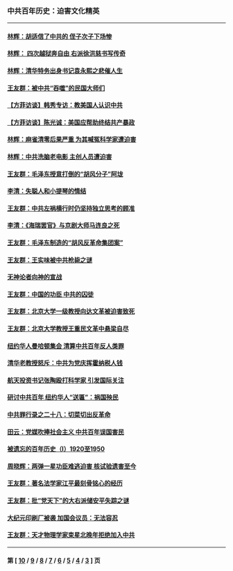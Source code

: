 ### 中共百年历史：迫害文化精英
---
#### [林辉：胡适信了中共的 侄子次子下场惨](../../pages/nf1176111/n14019760.md?06260430) 
#### [林辉： 四次越狱奔自由 右派徐洪慈书写传奇](../../pages/nf1176111/n14010438.md?06260430) 
#### [林辉：清华特务出身书记袁永熙之悲催人生](../../pages/nf1176111/n13997413.md?06260430) 
#### [王友群：被中共“吞噬”的民国大师们](../../pages/nf1176111/n13942620.md?06260430) 
#### [【方菲访谈】韩秀专访：教美国人认识中共](../../pages/nf1176111/n13821310.md?06260430) 
#### [【方菲访谈】陈光诚：美国应帮助终结共产暴政](../../pages/nf1176111/n13759521.md?06260430) 
#### [林辉：麻雀清零后果严重 为其喊冤科学家遭迫害](../../pages/nf1176111/n13746900.md?06260430) 
#### [林辉：中共洗脑老电影 主创人员遭迫害](../../pages/nf1176111/n13699437.md?06260430) 
#### [王友群：毛泽东授意打倒的“胡风分子”阿垅](../../pages/nf1176111/n13592541.md?06260430) 
#### [李清：失聪人和小提琴的情结](../../pages/nf1176111/n13459280.md?06260430) 
#### [王友群：中共左祸横行时仍坚持独立思考的顾准](../../pages/nf1176111/n13444722.md?06260430) 
#### [李清：《海瑞罢官》与京剧大师马连良之死](../../pages/nf1176111/n13412316.md?06260430) 
#### [王友群：毛泽东制造的“胡风反革命集团案”](../../pages/nf1176111/n13324909.md?06260430) 
#### [王友群：王实味被中共枪毙之谜](../../pages/nf1176111/n13307502.md?06260430) 
#### [无神论者向神的宣战](../../pages/nf1176111/n13281535.md?06260430) 
#### [王友群：中国的功臣 中共的囚徒](../../pages/nf1176111/n13291790.md?06260430) 
#### [王友群：北京大学一级教授向达文革被迫害致死](../../pages/nf1176111/n13150966.md?06260430) 
#### [王友群：北京大学教授王重民文革中悬梁自尽](../../pages/nf1176111/n13084645.md?06260430) 
#### [纽约华人曼哈顿集会 清算中共百年反人类罪](../../pages/nf1176111/n13084157.md?06260430) 
#### [清华老教授怒斥：中共为党庆挥霍纳税人钱](../../pages/nf1176111/n13071430.md?06260430) 
#### [航天投资书记张陶殴打科学家 引发国际关注](../../pages/nf1176111/n13069132.md?06260430) 
#### [研讨中共百年 纽约华人“送匾”：祸国殃民](../../pages/nf1176111/n13057367.md?06260430) 
#### [中共罪行录之二十八：切菜切出反革命](../../pages/nf1176111/n13030600.md?06260430) 
#### [田云：党媒吹捧社会主义 中共百年误国害民](../../pages/nf1176111/n13006682.md?06260430) 
#### [被遗忘的百年历史（I）1920至1950](../../pages/nf1176111/n12986411.md?06260430) 
#### [周晓辉：两弹一星功臣难逃迫害 核试验遗害至今](../../pages/nf1176111/n12974997.md?06260430) 
#### [王友群：著名法学家江平最刻骨铭心的经历](../../pages/nf1176111/n12970787.md?06260430) 
#### [王友群：批“党天下”的大右派储安平失踪之谜](../../pages/nf1176111/n12954229.md?06260430) 
#### [大纪元印刷厂被袭 加国会议员：无法容忍](../../pages/nf1176111/n12883028.md?06260430) 
#### [王友群：天才物理学家束星北晚年拒绝加入中共](../../pages/nf1176111/n12792913.md?06260430) 

---
#### 第 [ [10](./10.md?06260430) / [9](./9.md?06260430) / [8](./8.md?06260430) / [7](./7.md?06260430) / [6](./6.md?06260430) / [5](./5.md?06260430) / [4](./4.md?06260430) / [3](./3.md?06260430) ] 页
